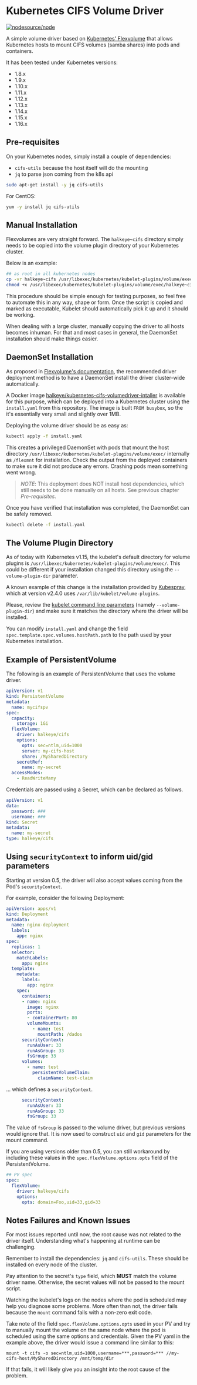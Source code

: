 # Kubernetes CIFS Volume Driver

[![nodesource/node](http://dockeri.co/image/halkeye/kubernetes-cifs-volumedriver-installer)](https://registry.hub.docker.com/u/halkeye/kubernetes-cifs-volumedriver-installer/)

A simple volume driver based on [Kubernetes' Flexvolume](https://github.com/kubernetes/community/blob/master/contributors/devel/flexvolume.md) that allows Kubernetes hosts to mount CIFS volumes (samba shares) into pods and containers.

It has been tested under Kubernetes versions:

* 1.8.x
* 1.9.x
* 1.10.x
* 1.11.x
* 1.12.x
* 1.13.x
* 1.14.x
* 1.15.x
* 1.16.x

## Pre-requisites

On your Kubernetes nodes, simply install a couple of dependencies:

* `cifs-utils` because the host itself will do the mounting
* `jq` to parse json coming from the k8s api

```bash
sudo apt-get install -y jq cifs-utils
```

For CentOS:

```bash
yum -y install jq cifs-utils
```

## Manual Installation

Flexvolumes are very straight forward. The `halkeye~cifs` directory simply needs to be copied into the volume plugin directory of your Kubernetes cluster.

Below is an example:

```bash
## as root in all kubernetes nodes
cp -vr halkeye~cifs /usr/libexec/kubernetes/kubelet-plugins/volume/exec/
chmod +x /usr/libexec/kubernetes/kubelet-plugins/volume/exec/halkeye~cifs/*
```

This procedure should be simple enough for testing purposes, so feel free to automate this in any way, shape or form. Once the script is copied and marked as executable, Kubelet should automatically pick it up and it should be working.

When dealing with a large cluster, manually copying the driver to all hosts becomes inhuman. For that and most cases in general, the DaemonSet installation should make things easier.

## DaemonSet Installation

As proposed in [Flexvolume's documentation](https://github.com/kubernetes/community/blob/master/contributors/design-proposals/storage/flexvolume-deployment.md#recommended-driver-deployment-method), the recommended driver deployment method is to have a DaemonSet install the driver cluster-wide automatically.

A Docker image [halkeye/kubernetes-cifs-volumedriver-intaller](https://hub.docker.com/r/halkeye/kubernetes-cifs-volumedriver-installer/) is available for this purpose, which can be deployed into a Kubernetes cluster using the `install.yaml` from this repository. The image is built `FROM busybox`, so the it's essentially very small and slightly over 1MB.

Deploying the volume driver should be as easy as:

```bash
kubectl apply -f install.yaml
```

This creates a privileged DaemonSet with pods that mount the host directory `/usr/libexec/kubernetes/kubelet-plugins/volume/exec/` internally as `/flexmnt` for installation. Check the output from the deployed containers to make sure it did not produce any errors. Crashing pods mean something went wrong.

> *NOTE*: This deployment does NOT install host dependencies, which still needs to be done manually on all hosts. See previous chapter *Pre-requisites*.

Once you have verified that installation was completed, the DaemonSet can be safely removed.

```bash
kubectl delete -f install.yaml
```

## The Volume Plugin Directory

As of today with Kubernetes v1.15, the kubelet's default directory for volume plugins is `/usr/libexec/kubernetes/kubelet-plugins/volume/exec/`. This could be different if your installation changed this directory using the `--volume-plugin-dir` parameter.

A known example of this change is the installation provided by [Kubespray](https://github.com/kubernetes-incubator/kubespray), which at version v2.4.0 uses `/var/lib/kubelet/volume-plugins`.

Please, review the [kubelet command line parameters](https://kubernetes.io/docs/reference/command-line-tools-reference/kubelet/) (namely `--volume-plugin-dir`) and make sure it matches the directory where the driver will be installed.

You can modify `install.yaml` and change the field `spec.template.spec.volumes.hostPath.path` to the path used by your Kubernetes installation.

## Example of PersistentVolume

The following is an example of PersistentVolume that uses the volume driver.

```yaml
apiVersion: v1
kind: PersistentVolume
metadata:
  name: mycifspv
spec:
  capacity:
    storage: 1Gi
  flexVolume:
    driver: halkeye/cifs
    options:
      opts: sec=ntlm,uid=1000
      server: my-cifs-host
      share: /MySharedDirectory
    secretRef:
      name: my-secret
  accessModes:
    - ReadWriteMany
```

Credentials are passed using a Secret, which can be declared as follows.

```yaml
apiVersion: v1
data:
  password: ###
  username: ###
kind: Secret
metadata:
  name: my-secret
type: halkeye/cifs
```

## Using `securityContext` to inform uid/gid parameters

Starting at version 0.5, the driver will also accept values coming from the Pod's `securityContext`.

For example, consider the following Deployment:

```yaml
apiVersion: apps/v1
kind: Deployment
metadata:
  name: nginx-deployment
  labels:
    app: nginx
spec:
  replicas: 1
  selector:
    matchLabels:
      app: nginx
  template:
    metadata:
      labels:
        app: nginx
    spec:
      containers:
      - name: nginx
        image: nginx
        ports:
        - containerPort: 80
        volumeMounts:
          - name: test
            mountPath: /dados
      securityContext:
        runAsUser: 33
        runAsGroup: 33
        fsGroup: 33
      volumes:
        - name: test
          persistentVolumeClaim:
            claimName: test-claim
```

... which defines a `securityContext`.

```yaml
      securityContext:
        runAsUser: 33
        runAsGroup: 33
        fsGroup: 33
```

The value of `fsGroup` is passed to the volume driver, but previous versions would ignore that. It is now used to construct `uid` and `gid` parameters for the mount command.

If you are using versions older than 0.5, you can still workaround by including these values in the `spec.flexVolume.options.opts` field of the PersistentVolume.

```yaml
## PV spec
spec:
  flexVolume:
    driver: halkeye/cifs
    options:
      opts: domain=Foo,uid=33,gid=33
```

## Notes Failures and Known Issues

For most issues reported until now, the root cause was not related to the driver itself. Understanding what's happening at runtime can be challenging.

Remember to install the dependencies: `jq` and `cifs-utils`. These should be installed on every node of the cluster.

Pay attention to the secret's `type` field, which **MUST** match the volume driver name. Otherwise, the secret values will not be passed to the mount script.

Watching the kubelet's logs on the nodes where the pod is scheduled may help you diagnose some problems. More often than not, the driver fails because the `mount` command fails with a non-zero exit code.

Take note of the field `spec.flexVolume.options.opts` used in your PV and try to manually mount the volume on the same node where the pod is scheduled using the same options and credentials. Given the PV yaml in the example above, the driver would issue a command line similar to this:

```shell
mount -t cifs -o sec=ntlm,uid=1000,username=***,password=*** //my-cifs-host/MySharedDirectory /mnt/temp/dir
```

If that fails, it will likely give you an insight into the root cause of the problem.
